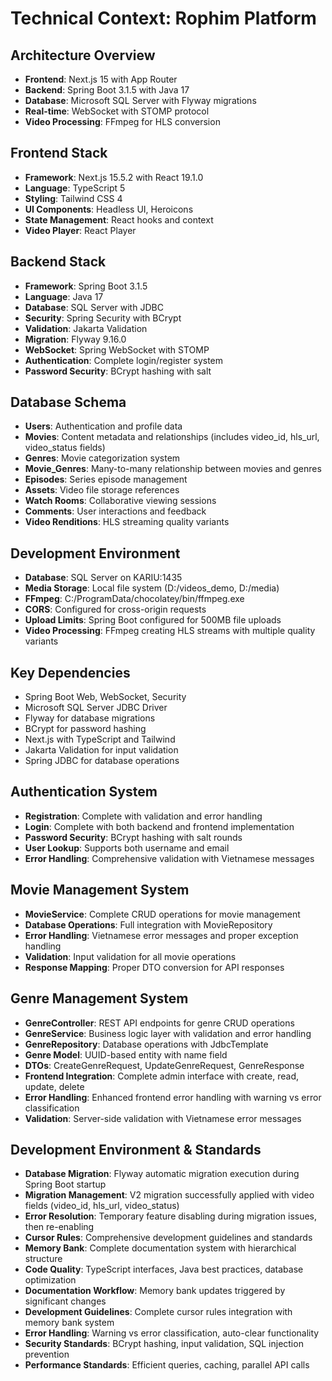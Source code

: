 # Technical Context: Rophim Platform

## Architecture Overview
- **Frontend**: Next.js 15 with App Router
- **Backend**: Spring Boot 3.1.5 with Java 17
- **Database**: Microsoft SQL Server with Flyway migrations
- **Real-time**: WebSocket with STOMP protocol
- **Video Processing**: FFmpeg for HLS conversion

## Frontend Stack
- **Framework**: Next.js 15.5.2 with React 19.1.0
- **Language**: TypeScript 5
- **Styling**: Tailwind CSS 4
- **UI Components**: Headless UI, Heroicons
- **State Management**: React hooks and context
- **Video Player**: React Player

## Backend Stack
- **Framework**: Spring Boot 3.1.5
- **Language**: Java 17
- **Database**: SQL Server with JDBC
- **Security**: Spring Security with BCrypt
- **Validation**: Jakarta Validation
- **Migration**: Flyway 9.16.0
- **WebSocket**: Spring WebSocket with STOMP
- **Authentication**: Complete login/register system
- **Password Security**: BCrypt hashing with salt

## Database Schema
- **Users**: Authentication and profile data
- **Movies**: Content metadata and relationships (includes video_id, hls_url, video_status fields)
- **Genres**: Movie categorization system
- **Movie_Genres**: Many-to-many relationship between movies and genres
- **Episodes**: Series episode management
- **Assets**: Video file storage references
- **Watch Rooms**: Collaborative viewing sessions
- **Comments**: User interactions and feedback
- **Video Renditions**: HLS streaming quality variants

## Development Environment
- **Database**: SQL Server on KARIU:1435
- **Media Storage**: Local file system (D:/videos_demo, D:/media)
- **FFmpeg**: C:/ProgramData/chocolatey/bin/ffmpeg.exe
- **CORS**: Configured for cross-origin requests
- **Upload Limits**: Spring Boot configured for 500MB file uploads
- **Video Processing**: FFmpeg creating HLS streams with multiple quality variants

## Key Dependencies
- Spring Boot Web, WebSocket, Security
- Microsoft SQL Server JDBC Driver
- Flyway for database migrations
- BCrypt for password hashing
- Next.js with TypeScript and Tailwind
- Jakarta Validation for input validation
- Spring JDBC for database operations

## Authentication System
- **Registration**: Complete with validation and error handling
- **Login**: Complete with both backend and frontend implementation
- **Password Security**: BCrypt hashing with salt rounds
- **User Lookup**: Supports both username and email
- **Error Handling**: Comprehensive validation with Vietnamese messages

## Movie Management System
- **MovieService**: Complete CRUD operations for movie management
- **Database Operations**: Full integration with MovieRepository
- **Error Handling**: Vietnamese error messages and proper exception handling
- **Validation**: Input validation for all movie operations
- **Response Mapping**: Proper DTO conversion for API responses

## Genre Management System
- **GenreController**: REST API endpoints for genre CRUD operations
- **GenreService**: Business logic layer with validation and error handling
- **GenreRepository**: Database operations with JdbcTemplate
- **Genre Model**: UUID-based entity with name field
- **DTOs**: CreateGenreRequest, UpdateGenreRequest, GenreResponse
- **Frontend Integration**: Complete admin interface with create, read, update, delete
- **Error Handling**: Enhanced frontend error handling with warning vs error classification
- **Validation**: Server-side validation with Vietnamese error messages

## Development Environment & Standards
- **Database Migration**: Flyway automatic migration execution during Spring Boot startup
- **Migration Management**: V2 migration successfully applied with video fields (video_id, hls_url, video_status)
- **Error Resolution**: Temporary feature disabling during migration issues, then re-enabling
- **Cursor Rules**: Comprehensive development guidelines and standards
- **Memory Bank**: Complete documentation system with hierarchical structure
- **Code Quality**: TypeScript interfaces, Java best practices, database optimization
- **Documentation Workflow**: Memory bank updates triggered by significant changes
- **Development Guidelines**: Complete cursor rules integration with memory bank system
- **Error Handling**: Warning vs error classification, auto-clear functionality
- **Security Standards**: BCrypt hashing, input validation, SQL injection prevention
- **Performance Standards**: Efficient queries, caching, parallel API calls


